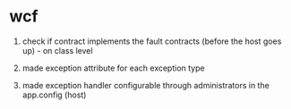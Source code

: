 # wcf

1) check if contract implements the fault contracts (before the host goes up) - on class level

2) made exception attribute for each exception type

3) made exception handler configurable through administrators in the app.config (host) 
